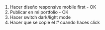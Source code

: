 1. Hacer diseño responsive mobile first - OK
2. Publicar en mi portfolio - OK
3. Hacer switch dark/light mode
4. Hacer que se copie el # cuando haces click
